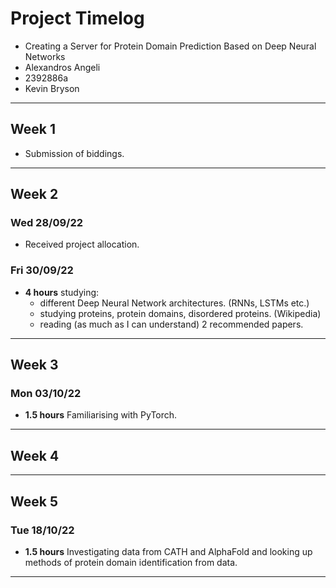 # Project Timelog

- Creating a Server for Protein Domain Prediction Based on Deep Neural Networks
- Alexandros Angeli 
- 2392886a
- Kevin Bryson

---

## Week 1

- Submission of biddings.

---

## Week 2

### Wed 28/09/22

- Received project allocation.

### Fri 30/09/22

- **4 hours** studying:
  - different Deep Neural Network architectures. (RNNs, LSTMs etc.)
  - studying proteins, protein domains, disordered proteins. (Wikipedia)
  - reading (as much as I can understand) 2 recommended papers.

---

## Week 3

### Mon 03/10/22

- **1.5 hours** Familiarising with PyTorch.

---

## Week 4

---

## Week 5

### Tue 18/10/22

- **1.5 hours** Investigating data from CATH and AlphaFold and looking up methods of protein domain identification from data.

---